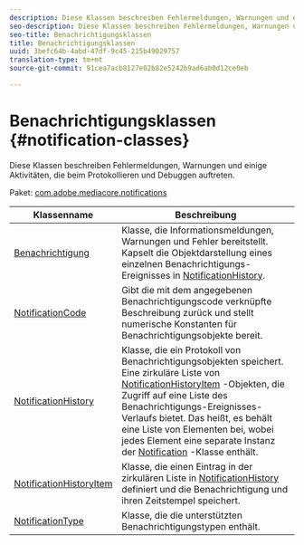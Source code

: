 ```yaml
---
description: Diese Klassen beschreiben Fehlermeldungen, Warnungen und einige Aktivitäten, die beim Protokollieren und Debuggen auftreten.
seo-description: Diese Klassen beschreiben Fehlermeldungen, Warnungen und einige Aktivitäten, die beim Protokollieren und Debuggen auftreten.
seo-title: Benachrichtigungsklassen
title: Benachrichtigungsklassen
uuid: 3befc64b-4abd-47df-9c45-215b49029757
translation-type: tm+mt
source-git-commit: 91cea7acb8127e02b82e5242b9ad6ab0d12ce0eb

---
```



# Benachrichtigungsklassen {#notification-classes}

Diese Klassen beschreiben Fehlermeldungen, Warnungen und einige Aktivitäten, die beim Protokollieren und Debuggen auftreten.

Paket: [com.adobe.mediacore.notifications](https://help.adobe.com/en_US/primetime/api/psdk/asdoc-dhls_1.4/com/adobe/mediacore/notifications/package-detail.html)

| Klassenname | Beschreibung |
|---|---|
| [Benachrichtigung](https://help.adobe.com/en_US/primetime/api/psdk/asdoc-dhls_1.4/com/adobe/mediacore/notifications/Notification.html) | Klasse, die Informationsmeldungen, Warnungen und Fehler bereitstellt. Kapselt die Objektdarstellung eines einzelnen Benachrichtigungs-Ereignisses in [NotificationHistory](https://help.adobe.com/en_US/primetime/api/psdk/asdoc-dhls_1.4/com/adobe/mediacore/notifications/NotificationHistory.html). |
| [NotificationCode](https://help.adobe.com/en_US/primetime/api/psdk/asdoc-dhls_1.4/com/adobe/mediacore/notifications/NotificationCode.html) | Gibt die mit dem angegebenen Benachrichtigungscode verknüpfte Beschreibung zurück und stellt numerische Konstanten für Benachrichtigungsobjekte bereit. |
| [NotificationHistory](https://help.adobe.com/en_US/primetime/api/psdk/asdoc-dhls_1.4/com/adobe/mediacore/notifications/NotificationHistory.html) | Klasse, die ein Protokoll von Benachrichtigungsobjekten speichert. Eine zirkuläre Liste von [NotificationHistoryItem](https://help.adobe.com/en_US/primetime/api/psdk/asdoc-dhls_1.4/com/adobe/mediacore/notifications/NotificationHistoryItem.html) -Objekten, die Zugriff auf eine Liste des Benachrichtigungs-Ereignisses-Verlaufs bietet. Das heißt, es behält eine Liste von Elementen bei, wobei jedes Element eine separate Instanz der [Notification](https://help.adobe.com/en_US/primetime/api/psdk/asdoc-dhls_1.4/com/adobe/mediacore/notifications/Notification.html) -Klasse enthält. |
| [NotificationHistoryItem](https://help.adobe.com/en_US/primetime/api/psdk/asdoc-dhls_1.4/com/adobe/mediacore/notifications/NotificationHistoryItem.html) | Klasse, die einen Eintrag in der zirkulären Liste in [NotificationHistory](https://help.adobe.com/en_US/primetime/api/psdk/asdoc-dhls_1.4/com/adobe/mediacore/notifications/NotificationHistory.html) definiert und die Benachrichtigung und ihren Zeitstempel speichert. |
| [NotificationType](https://help.adobe.com/en_US/primetime/api/psdk/asdoc-dhls_1.4/com/adobe/mediacore/notifications/NotificationType.html) | Klasse, die die unterstützten Benachrichtigungstypen enthält. |

